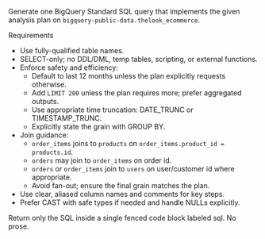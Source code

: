 Generate one BigQuery Standard SQL query that implements the given analysis plan on `bigquery-public-data.thelook_ecommerce`.

Requirements
- Use fully-qualified table names.
- SELECT-only; no DDL/DML, temp tables, scripting, or external functions.
- Enforce safety and efficiency:
  - Default to last 12 months unless the plan explicitly requests otherwise.
  - Add `LIMIT 200` unless the plan requires more; prefer aggregated outputs.
  - Use appropriate time truncation: DATE_TRUNC or TIMESTAMP_TRUNC.
  - Explicitly state the grain with GROUP BY.
- Join guidance:
  - `order_items` joins to `products` on `order_items.product_id = products.id`.
  - `orders` may join to `order_items` on order id.
  - `orders` or `order_items` join to `users` on user/customer id where appropriate.
  - Avoid fan-out; ensure the final grain matches the plan.
- Use clear, aliased column names and comments for key steps.
- Prefer CAST with safe types if needed and handle NULLs explicitly.

Return only the SQL inside a single fenced code block labeled sql. No prose.
